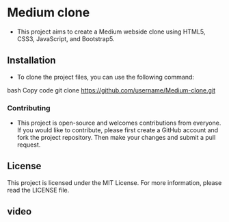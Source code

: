 # Medium clone
* This project aims to create a Medium webside clone using HTML5, CSS3, JavaScript, and Bootstrap5.

## Installation
* To clone the project files, you can use the following command:

bash
Copy code
git clone https://github.com/username/Medium-clone.git

### Contributing
* This project is open-source and welcomes contributions from everyone. If you would like to contribute, please first create a GitHub account and fork the project repository. Then make your changes and submit a pull request.

## License
This project is licensed under the MIT License. For more information, please read the LICENSE file.

## video
